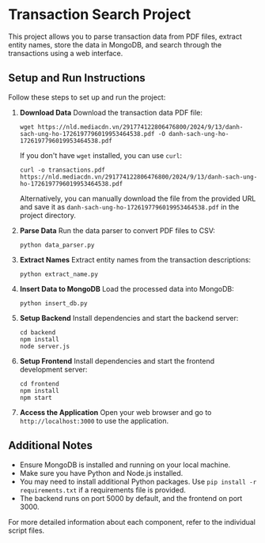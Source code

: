 # Transaction Search Project

This project allows you to parse transaction data from PDF files, extract entity names, store the data in MongoDB, and search through the transactions using a web interface.

## Setup and Run Instructions

Follow these steps to set up and run the project:

1. **Download Data**
   Download the transaction data PDF file:
   ```
   wget https://nld.mediacdn.vn/291774122806476800/2024/9/13/danh-sach-ung-ho-1726197796019953464538.pdf -O danh-sach-ung-ho-1726197796019953464538.pdf
   ```
   If you don't have `wget` installed, you can use `curl`:
   ```
   curl -o transactions.pdf https://nld.mediacdn.vn/291774122806476800/2024/9/13/danh-sach-ung-ho-1726197796019953464538.pdf
   ```
   Alternatively, you can manually download the file from the provided URL and save it as `danh-sach-ung-ho-1726197796019953464538.pdf` in the project directory.


1. **Parse Data**
   Run the data parser to convert PDF files to CSV:
   ```
   python data_parser.py
   ```

2. **Extract Names**
   Extract entity names from the transaction descriptions:
   ```
   python extract_name.py
   ```

3. **Insert Data to MongoDB**
   Load the processed data into MongoDB:
   ```
   python insert_db.py
   ```

4. **Setup Backend**
   Install dependencies and start the backend server:
   ```
   cd backend
   npm install
   node server.js
   ```

5. **Setup Frontend**
   Install dependencies and start the frontend development server:
   ```
   cd frontend
   npm install
   npm start
   ```

6. **Access the Application**
   Open your web browser and go to `http://localhost:3000` to use the application.

## Additional Notes

- Ensure MongoDB is installed and running on your local machine.
- Make sure you have Python and Node.js installed.
- You may need to install additional Python packages. Use `pip install -r requirements.txt` if a requirements file is provided.
- The backend runs on port 5000 by default, and the frontend on port 3000.

For more detailed information about each component, refer to the individual script files.